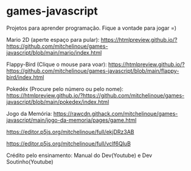 # games-javascript
Projetos para aprender programação. Fique a vontade para jogar =)


Mario 2D (aperte espaço para pular):
https://htmlpreview.github.io/?https://github.com/mitchelinoue/games-javascript/blob/main/mario/index.html

Flappy-Bird (Clique o mouse para voar):
https://htmlpreview.github.io/?https://github.com/mitchelinoue/games-javascript/blob/main/flappy-bird/index.html

Pokedéx (Procure pelo número ou pelo nome):
https://htmlpreview.github.io/?https://github.com/mitchelinoue/games-javascript/blob/main/pokedex/index.html

Jogo da Memória:
https://rawcdn.githack.com/mitchelinoue/games-javascript/main/jogo-da-memoria/pages/game.html

https://editor.p5js.org/mitchelinoue/full/ekjDRz3AB

https://editor.p5js.org/mitchelinoue/full/vclf6QluB


Crédito pelo ensinamento: Manual do Dev(Youtube) e  Dev Soutinho(Youtube)

